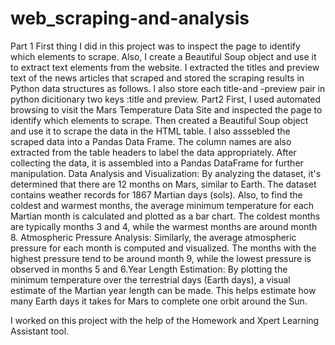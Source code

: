 # web_scraping-and-analysis
Part 1
First thing I did in this project was to inspect the page to identify which elements to scrape. Also, I create a Beautiful Soup object and use it to extract text elements from the website. 
I extracted the titles and preview text of the news articles that scraped and stored the scraping results in Python data structures as follows. I also store each title-and -preview pair in python dicitionary two keys :title and preview. 
Part2
First, I used automated browsing to visit the Mars Temperature Data Site and inspected the page to identify which elements to scrape.
Then created a Beautiful Soup object and use it to scrape the data in the HTML table. I also asssebled the scraped data into a Pandas Data Frame. The column names are also extracted from the table headers to label the data appropriately. After collecting the data, it is assembled into a Pandas DataFrame for further manipulation.
Data Analysis and Visualization:
By analyzing the dataset, it's determined that there are 12 months on Mars, similar to Earth. The dataset contains weather records for 1867 Martian days (sols). Also, to find the coldest and warmest months, the average minimum temperature for each Martian month is calculated and plotted as a bar chart. The coldest months are typically months 3 and 4, while the warmest months are around month 8. Atmospheric Pressure Analysis: Similarly, the average atmospheric pressure for each month is computed and visualized. The months with the highest pressure tend to be around month 9, while the lowest pressure is observed in months 5 and 6.Year Length Estimation: By plotting the minimum temperature over the terrestrial days (Earth days), a visual estimate of the Martian year length can be made. This helps estimate how many Earth days it takes for Mars to complete one orbit around the Sun.

I worked on this project with the help of the Homework and Xpert Learning Assistant tool. 

